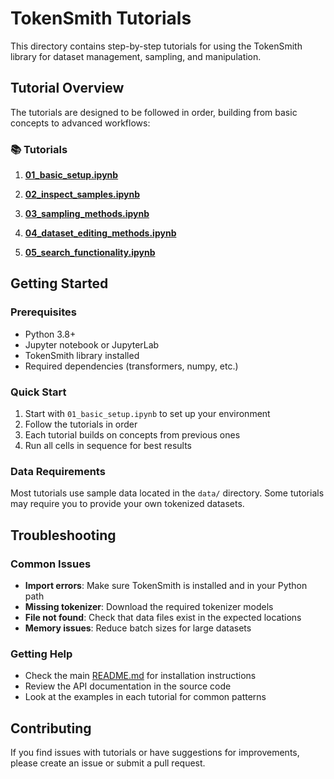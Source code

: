 # TokenSmith Tutorials

This directory contains step-by-step tutorials for using the TokenSmith library for dataset management, sampling, and manipulation.

## Tutorial Overview

The tutorials are designed to be followed in order, building from basic concepts to advanced workflows:

### 📚 Tutorials

1. **[01_basic_setup.ipynb](01_basic_setup.ipynb)** 

2. **[02_inspect_samples.ipynb](02_inspect_samples.ipynb)** 

3. **[03_sampling_methods.ipynb](03_sampling_methods.ipynb)** 

4. **[04_dataset_editing_methods.ipynb](04_dataset_editing_methods.ipynb)** 

5. **[05_search_functionality.ipynb](05_search_functionality.ipynb)** 

## Getting Started

### Prerequisites
- Python 3.8+
- Jupyter notebook or JupyterLab
- TokenSmith library installed
- Required dependencies (transformers, numpy, etc.)

### Quick Start
1. Start with `01_basic_setup.ipynb` to set up your environment
2. Follow the tutorials in order
3. Each tutorial builds on concepts from previous ones
4. Run all cells in sequence for best results

### Data Requirements
Most tutorials use sample data located in the `data/` directory. Some tutorials may require you to provide your own tokenized datasets.

## Troubleshooting

### Common Issues
- **Import errors**: Make sure TokenSmith is installed and in your Python path
- **Missing tokenizer**: Download the required tokenizer models
- **File not found**: Check that data files exist in the expected locations
- **Memory issues**: Reduce batch sizes for large datasets

### Getting Help
- Check the main [README.md](../../README.md) for installation instructions
- Review the API documentation in the source code
- Look at the examples in each tutorial for common patterns

## Contributing
If you find issues with tutorials or have suggestions for improvements, please create an issue or submit a pull request.

